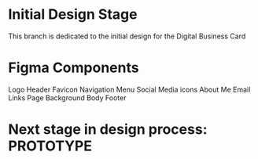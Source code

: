 # Initial Design Stage
This branch is dedicated to the initial design for the Digital Business Card
# Figma Components
Logo
Header
Favicon
Navigation Menu
Social Media icons
About Me
Email
Links
Page Background
Body
Footer
# Next stage in design process: PROTOTYPE